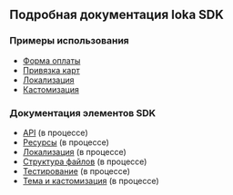 ## Подробная документация Ioka SDK

### Примеры использования

- [Форма оплаты](./how-tos/checkout.md)
- [Привязка карт](./how-tos/save-and-delete-cards.md)
- [Локализация](./localization.md)
- [Кастомизация](./customize.md)

### Документация элементов SDK

- [API](./api.md) (в процессе)
- [Ресурсы](./assets.md) (в процессе)
- [Локализация](./localization.md) (в процессе)
- [Структура файлов](./structure.md) (в процессе)
- [Тестирование](./testing.md) (в процессе)
- [Тема и кастомизация](./theme.md) (в процессе)